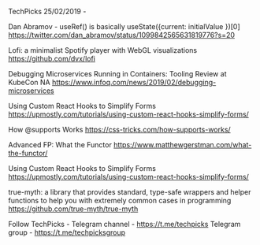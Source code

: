 TechPicks 25/02/2019 -

Dan Abramov - useRef() is basically useState({current: initialValue })[0]
https://twitter.com/dan_abramov/status/1099842565631819776?s=20

Lofi: a minimalist Spotify player with WebGL visualizations
https://github.com/dvx/lofi

Debugging Microservices Running in Containers: Tooling Review at KubeCon NA
https://www.infoq.com/news/2019/02/debugging-microservices

Using Custom React Hooks to Simplify Forms
https://upmostly.com/tutorials/using-custom-react-hooks-simplify-forms/

How @supports Works
https://css-tricks.com/how-supports-works/

Advanced FP: What the Functor
https://www.matthewgerstman.com/what-the-functor/

Using Custom React Hooks to Simplify Forms
https://upmostly.com/tutorials/using-custom-react-hooks-simplify-forms/

true-myth: a library that provides standard, type-safe wrappers and helper functions to help you with extremely common cases in programming
https://github.com/true-myth/true-myth

Follow TechPicks -
Telegram channel - https://t.me/techpicks
Telegram group - https://t.me/techpicksgroup